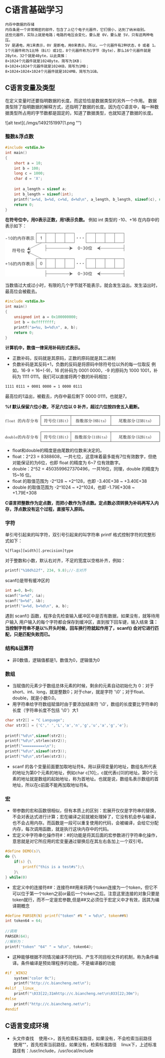 # C语言基础学习
```
内存中数据的存储
内存条是一个非常精密的部件，包含了上亿个电子元器件，它们很小，达到了纳米级别。
这些元器件，实际上就是电路；电路的电压会变化，要么是 0V，要么是 5V，只有这两种电压。
5V 是通电，用1来表示，0V 是断电，用0来表示。所以，一个元器件有2种状态，0 或者 1。
1个元器件称为1比特（Bit）或1位，8个元器件称为1字节（Byte），那么16个元器件就是2Byte，32个就是4Byte，以此类推：
8×1024个元器件就是1024Byte，简写为1KB；
8×1024×1024个元器件就是1024KB，简写为1MB；
8×1024×1024×1024个元器件就是1024MB，简写为1GB。
```

## C语言变量及类型
在定义变量时还要指明数据的长度。而这恰恰是数据类型的另外一个作用。
数据类型除了指明数据的解释方式，还指明了数据的长度。因为在C语言中，每一种数据类型所占用的字节数都是固定的，知道了数据类型，也就知道了数据的长度。

![alt text](./imgs/1492151997(1.png "")

### 整数&浮点数

```C
#include <stdio.h>
int main()
{
    short a = 10;
    int b = 100;
    long c = 1000;
    char d = 'X';
   
    int a_length = sizeof a;
    int b_length = sizeof(int);
    printf("a=%d, b=%d, c=%d, d=%d\n", a_length, b_length, sizeof(c), sizeof(char));
    return 0;
}
```

__在符号位中，用0表示正数，用1表示负数。__
例如 int 类型的 -10、+16 在内存中的表示如下：

![alt text](./imgs/1-16053015203OD.jpg "")

当数值过大或过小时，有限的几个字节就不能表示，就会发生溢出。发生溢出时，最高位会被截去。

```C
#include <stdio.h>
int main()
{
    unsigned int a = 0x100000000;
    int b = 0xffffffff;
    printf("a=%u, b=%d\n", a, b);
    return 0;
}
```

__计算机中，数值一律采用补码形式表示。__
+ 正数补码，反码就是其原码，正数的原码就是其二进制
+ 负数补码是其反码+1，负数的反码是将原码中除符号位以外的每一位取反
例如，16-9 = 16+(-9)，16 的补码为 0001 0000，-9 的原码为 1000 1001，补码为 1111 0111。我们可以直接将两个数的补码相加：
```
1111 0111 + 0001 0000 = 1 0000 0111
```
最高位的1溢出，被截去，内存中最后剩下 0000 0111，也就是7。

__%f 默认保留六位小数，不足六位以 0 补齐，超过六位按四舍五入截断。__

![alt text](./imgs/1-1601021422192L.png "")

+ float和double的精度是由尾数的位数来决定的。
+ float：2^23 = 8388608，一共七位，这意味着最多能有7位有效数字，但绝对能保证的为6位，也即 float 的精度为 6~7 位有效数字。
+ double：2^52 = 4503599627370496，一共16位，同理，double 的精度为 15~16 位。
+ float 的取值范围为 -2^128 ~ +2^128，也即 -3.40E+38 ~ +3.40E+38
+ double 的取值范围为 -2^1024 ~ +2^1024，也即 -1.79E+308 ~ +1.79E+308

__C语言把整数作为定点数，而把小数作为浮点数。定点数必须转换为补码再写入内存，浮点数没有这个过程，直接写入原码。__

### 字符

单引号引起来的叫字符，双引号引起来的叫字符串
printf 格式控制字符的完整形式如下：
```
%[flags][width][.precision]type
```
对于整数和小数，默认右对齐，不足的宽度以空格补齐，例如：
```C
printf("%10d%12f", 234, 9.8);//-左对齐
```
scanf()是带有缓冲区的
```C
int a=0, b=0;
scanf("a=%d", &a);
scanf("b=%d", &b);
printf("a=%d, b=%d\n", a, b);
```
遇到 scanf() 函数，程序会先检查输入缓冲区中是否有数据，如果没有，就等待用户输入
用户输入的每个字符都会保存到缓冲区，直到按下回车键，输入结束
__注：当控制字符串不是以%开头时候，回车换行符就起作用了，scanf() 会对它进行匹配，只是匹配失败而已。__

### 结构&运算符
+ 非0数值，逻辑值都是1，数值为0，逻辑值为0

### 数组
+ 当赋值的元素少于数组总体元素的时候，剩余的元素自动初始化为 0：对于short、int、long，就是整数0；对于char，就是字符 '\0'；对于float、double，就是小数0.0。
+ 用字符串给字符数组赋值时由于要添加结束符 '\0'，数组的长度要比字符串的长度（字符串长度不包括 '\0'）大1
```C
char str2[] = "C Language";
char str3[] = {'C',' ','L','a','n','g','u','a','g','e'};

printf("%d\n",sizeof(str2));
printf("%d\n",strlen(str2));
printf("==========\n");
printf("%d\n",sizeof(str3));
printf("%d\n",strlen(str3));
```
+ scanf 的各个变量前面要加取地址符&，用以获得变量的地址，数组名所代表的地址为第0个元素的地址，例如char c[10];，c就代表c[0]的地址。第0个元素的地址就是数组的起始地址，称为首地址。也就是说，数组名表示数组的首地址，所以在c前面不能再加取地址符&。

### 宏
+ 带参数的宏和函数很相似，但有本质上的区别：宏展开仅仅是字符串的替换，不会对表达式进行计算；宏在编译之前就被处理掉了，它没有机会参与编译，也不会占用内存。而函数是一段可以重复使用的代码，会被编译，会给它分配内存，每次调用函数，就是执行这块内存中的代码。
+ 宏定义中字符串化操作符#：#的功能是将其后面的宏参数进行字符串化操作，意思就是对它所应用的宏变量通过替换后在其左右各加上一个双引号。
```C
#define DEMO(s)\
do {\
	if(s) {\
		printf("this is a test#s");\
	}\
} while(0)
```
+ 宏定义中的连接符##：连接符##用来将两个token连接为一个token，但它不可以位于第一个token之前or最后一个token之后。注意这里连接的对象只要是token就行，而不一定是宏参数,但是##又必须位于宏定义中才有效，因其为编译期概念
```C
#define PARSER(N) printf("token" #N " = %d\n", token##N)
int token64 = 64;

//调用
PARSER(64);
//解析为：
printf("token" "64" " = %d\n", token64);
```
+ 这种能够根据不同情况编译不同代码、产生不同目标文件的机制，称为条件编译。条件编译是预处理程序的功能，不是编译器的功能
```C
#if _WIN32
	system("color 0c");
	printf("http://c.biancheng.net\n");
#elif __linux__
	printf("\033[22;31mhttp://c.biancheng.net\n\033[22;30m");
#else
	printf("http://c.biancheng.net\n");
#endif
```

## C语言变成环境
+ 头文件查找
    使用<>，首先检索标准路径，如果没有，不会检索当前路径
    使用""，首先检索当前路径，如果没有，检索标准路径
    linux下，上述标准路径有：/usr/include，/usr/local/include

